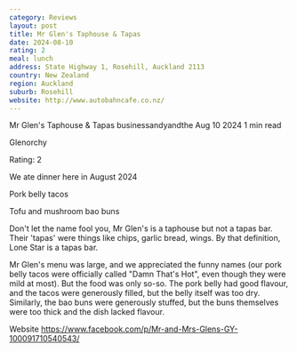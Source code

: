 ```yaml
---
category: Reviews
layout: post
title: Mr Glen's Taphouse & Tapas
date: 2024-08-10
rating: 2
meal: lunch
address: State Highway 1, Rosehill, Auckland 2113
country: New Zealand
region: Auckland
suburb: Rosehill
website: http://www.autobahncafe.co.nz/
---
```


Mr Glen's Taphouse & Tapas
businessandyandthe
Aug 10 2024
1 min read


Glenorchy

Rating: 2 

We ate dinner here in August 2024 

Pork belly tacos

Tofu and mushroom bao buns 

Don't let the name fool you, Mr Glen's is a taphouse but not a tapas bar. Their 'tapas' were things like chips, garlic bread, wings. By that definition, Lone Star is a tapas bar. 

Mr Glen's menu was large, and we appreciated the funny names (our pork belly tacos were officially called "Damn That's Hot", even though they were mild at most). But the food was only so-so. The pork belly had good flavour, and the tacos were generously filled, but the belly itself was too dry. Similarly, the bao buns were generously stuffed, but the buns themselves were too thick and the dish lacked flavour. 

Website https://www.facebook.com/p/Mr-and-Mrs-Glens-GY-100091710540543/
